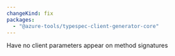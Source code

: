 ```yaml
---
changeKind: fix
packages:
  - "@azure-tools/typespec-client-generator-core"
---
```


Have no client parameters appear on method signatures